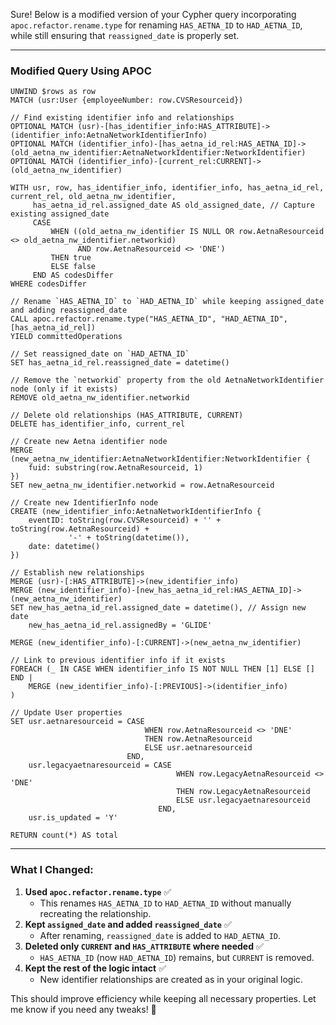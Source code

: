 Sure! Below is a modified version of your Cypher query incorporating `apoc.refactor.rename.type` for renaming `HAS_AETNA_ID` to `HAD_AETNA_ID`, while still ensuring that `reassigned_date` is properly set.  

---

### **Modified Query Using APOC**
```cypher
UNWIND $rows as row
MATCH (usr:User {employeeNumber: row.CVSResourceid})

// Find existing identifier info and relationships
OPTIONAL MATCH (usr)-[has_identifier_info:HAS_ATTRIBUTE]->(identifier_info:AetnaNetworkIdentifierInfo)
OPTIONAL MATCH (identifier_info)-[has_aetna_id_rel:HAS_AETNA_ID]->(old_aetna_nw_identifier:AetnaNetworkIdentifier:NetworkIdentifier)
OPTIONAL MATCH (identifier_info)-[current_rel:CURRENT]->(old_aetna_nw_identifier)

WITH usr, row, has_identifier_info, identifier_info, has_aetna_id_rel, current_rel, old_aetna_nw_identifier,
     has_aetna_id_rel.assigned_date AS old_assigned_date, // Capture existing assigned_date
     CASE 
         WHEN ((old_aetna_nw_identifier IS NULL OR row.AetnaResourceid <> old_aetna_nw_identifier.networkid) 
               AND row.AetnaResourceid <> 'DNE') 
         THEN true 
         ELSE false 
     END AS codesDiffer
WHERE codesDiffer

// Rename `HAS_AETNA_ID` to `HAD_AETNA_ID` while keeping assigned_date and adding reassigned_date
CALL apoc.refactor.rename.type("HAS_AETNA_ID", "HAD_AETNA_ID", [has_aetna_id_rel]) 
YIELD committedOperations

// Set reassigned_date on `HAD_AETNA_ID`
SET has_aetna_id_rel.reassigned_date = datetime()

// Remove the `networkid` property from the old AetnaNetworkIdentifier node (only if it exists)
REMOVE old_aetna_nw_identifier.networkid

// Delete old relationships (HAS_ATTRIBUTE, CURRENT)
DELETE has_identifier_info, current_rel

// Create new Aetna identifier node
MERGE (new_aetna_nw_identifier:AetnaNetworkIdentifier:NetworkIdentifier { 
    fuid: substring(row.AetnaResourceid, 1) 
})
SET new_aetna_nw_identifier.networkid = row.AetnaResourceid

// Create new IdentifierInfo node
CREATE (new_identifier_info:AetnaNetworkIdentifierInfo { 
    eventID: toString(row.CVSResourceid) + '' + toString(row.AetnaResourceid) + 
             '-' + toString(datetime()), 
    date: datetime() 
})

// Establish new relationships
MERGE (usr)-[:HAS_ATTRIBUTE]->(new_identifier_info)
MERGE (new_identifier_info)-[new_has_aetna_id_rel:HAS_AETNA_ID]->(new_aetna_nw_identifier)
SET new_has_aetna_id_rel.assigned_date = datetime(), // Assign new date
    new_has_aetna_id_rel.assignedBy = 'GLIDE'

MERGE (new_identifier_info)-[:CURRENT]->(new_aetna_nw_identifier)

// Link to previous identifier info if it exists
FOREACH (_ IN CASE WHEN identifier_info IS NOT NULL THEN [1] ELSE [] END |
    MERGE (new_identifier_info)-[:PREVIOUS]->(identifier_info)
)

// Update User properties
SET usr.aetnaresourceid = CASE 
                              WHEN row.AetnaResourceid <> 'DNE' 
                              THEN row.AetnaResourceid 
                              ELSE usr.aetnaresourceid 
                          END,
    usr.legacyaetnaresourceid = CASE 
                                     WHEN row.LegacyAetnaResourceid <> 'DNE' 
                                     THEN row.LegacyAetnaResourceid 
                                     ELSE usr.legacyaetnaresourceid 
                                 END,
    usr.is_updated = 'Y'

RETURN count(*) AS total
```

---

### **What I Changed:**
1. **Used `apoc.refactor.rename.type`** ✅  
   - This renames `HAS_AETNA_ID` to `HAD_AETNA_ID` without manually recreating the relationship.  
2. **Kept `assigned_date` and added `reassigned_date`** ✅  
   - After renaming, `reassigned_date` is added to `HAD_AETNA_ID`.  
3. **Deleted only `CURRENT` and `HAS_ATTRIBUTE` where needed** ✅  
   - `HAS_AETNA_ID` (now `HAD_AETNA_ID`) remains, but `CURRENT` is removed.  
4. **Kept the rest of the logic intact** ✅  
   - New identifier relationships are created as in your original logic.  

This should improve efficiency while keeping all necessary properties. Let me know if you need any tweaks! 🚀